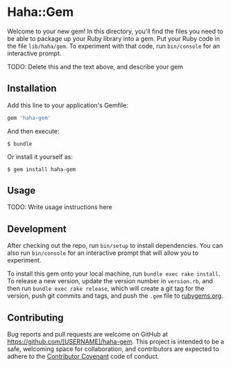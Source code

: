 # Haha::Gem

Welcome to your new gem! In this directory, you'll find the files you need to be able to package up your Ruby library into a gem. Put your Ruby code in the file `lib/haha/gem`. To experiment with that code, run `bin/console` for an interactive prompt.

TODO: Delete this and the text above, and describe your gem

## Installation

Add this line to your application's Gemfile:

```ruby
gem 'haha-gem'
```

And then execute:

    $ bundle

Or install it yourself as:

    $ gem install haha-gem

## Usage

TODO: Write usage instructions here

## Development

After checking out the repo, run `bin/setup` to install dependencies. You can also run `bin/console` for an interactive prompt that will allow you to experiment.

To install this gem onto your local machine, run `bundle exec rake install`. To release a new version, update the version number in `version.rb`, and then run `bundle exec rake release`, which will create a git tag for the version, push git commits and tags, and push the `.gem` file to [rubygems.org](https://rubygems.org).

## Contributing

Bug reports and pull requests are welcome on GitHub at https://github.com/[USERNAME]/haha-gem. This project is intended to be a safe, welcoming space for collaboration, and contributors are expected to adhere to the [Contributor Covenant](http://contributor-covenant.org) code of conduct.


